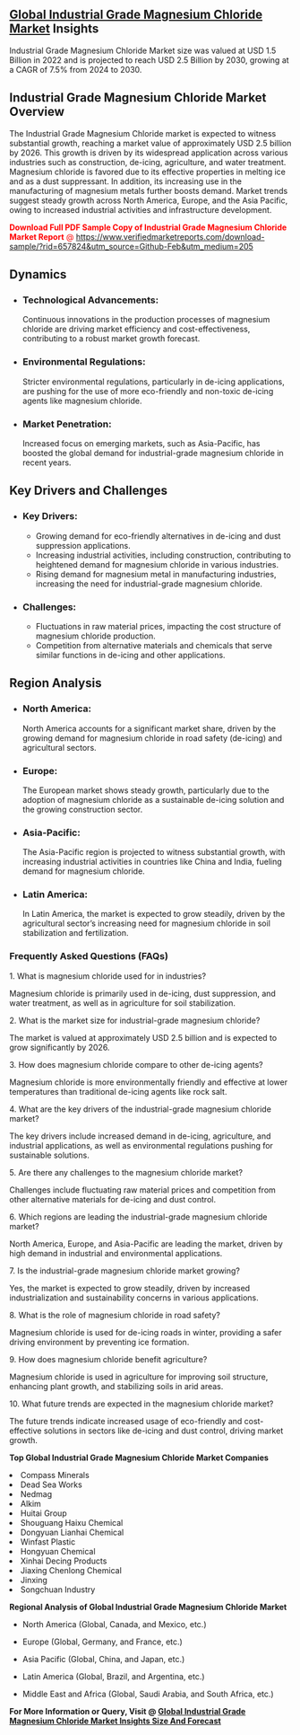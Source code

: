 <h2><a href="https://www.verifiedmarketreports.com/download-sample/?rid=657824&amp;utm_source=Github&amp;utm_medium=205" target="_blank">Global Industrial Grade Magnesium Chloride Market</a> Insights</h2><p>Industrial Grade Magnesium Chloride Market size was valued at USD 1.5 Billion in 2022 and is projected to reach USD 2.5 Billion by 2030, growing at a CAGR of 7.5% from 2024 to 2030.</p><p> <h2>Industrial Grade Magnesium Chloride Market Overview</h2> <p>The Industrial Grade Magnesium Chloride market is expected to witness substantial growth, reaching a market value of approximately USD 2.5 billion by 2026. This growth is driven by its widespread application across various industries such as construction, de-icing, agriculture, and water treatment. Magnesium chloride is favored due to its effective properties in melting ice and as a dust suppressant. In addition, its increasing use in the manufacturing of magnesium metals further boosts demand. Market trends suggest steady growth across North America, Europe, and the Asia Pacific, owing to increased industrial activities and infrastructure development. <p><span class=""><span style="color: #ff0000;"><strong>Download Full PDF Sample Copy of Industrial Grade Magnesium Chloride Market Report</strong> @ </span><a href="https://www.verifiedmarketreports.com/download-sample/?rid=657824&amp;utm_source=Github-Feb&amp;utm_medium=205" target="_blank">https://www.verifiedmarketreports.com/download-sample/?rid=657824&amp;utm_source=Github-Feb&amp;utm_medium=205</a></span></p></p> <h2>Dynamics</h2> <ul> <li><h3>Technological Advancements:</h3> Continuous innovations in the production processes of magnesium chloride are driving market efficiency and cost-effectiveness, contributing to a robust market growth forecast.</li> <li><h3>Environmental Regulations:</h3> Stricter environmental regulations, particularly in de-icing applications, are pushing for the use of more eco-friendly and non-toxic de-icing agents like magnesium chloride.</li> <li><h3>Market Penetration:</h3> Increased focus on emerging markets, such as Asia-Pacific, has boosted the global demand for industrial-grade magnesium chloride in recent years.</li> </ul> <h2>Key Drivers and Challenges</h2> <ul> <li><h3>Key Drivers:</h3> <ul> <li>Growing demand for eco-friendly alternatives in de-icing and dust suppression applications.</li> <li>Increasing industrial activities, including construction, contributing to heightened demand for magnesium chloride in various industries.</li> <li>Rising demand for magnesium metal in manufacturing industries, increasing the need for industrial-grade magnesium chloride.</li> </ul> </li> <li><h3>Challenges:</h3> <ul> <li>Fluctuations in raw material prices, impacting the cost structure of magnesium chloride production.</li> <li>Competition from alternative materials and chemicals that serve similar functions in de-icing and other applications.</li> </ul> </li> </ul> <h2>Region Analysis</h2> <ul> <li><h3>North America:</h3> North America accounts for a significant market share, driven by the growing demand for magnesium chloride in road safety (de-icing) and agricultural sectors.</li> <li><h3>Europe:</h3> The European market shows steady growth, particularly due to the adoption of magnesium chloride as a sustainable de-icing solution and the growing construction sector.</li> <li><h3>Asia-Pacific:</h3> The Asia-Pacific region is projected to witness substantial growth, with increasing industrial activities in countries like China and India, fueling demand for magnesium chloride.</li> <li><h3>Latin America:</h3> In Latin America, the market is expected to grow steadily, driven by the agricultural sector’s increasing need for magnesium chloride in soil stabilization and fertilization.</li> </ul> <h3>Frequently Asked Questions (FAQs)</h3> <p>1. What is magnesium chloride used for in industries?</p> <p>Magnesium chloride is primarily used in de-icing, dust suppression, and water treatment, as well as in agriculture for soil stabilization.</p> <p>2. What is the market size for industrial-grade magnesium chloride?</p> <p>The market is valued at approximately USD 2.5 billion and is expected to grow significantly by 2026.</p> <p>3. How does magnesium chloride compare to other de-icing agents?</p> <p>Magnesium chloride is more environmentally friendly and effective at lower temperatures than traditional de-icing agents like rock salt.</p> <p>4. What are the key drivers of the industrial-grade magnesium chloride market?</p> <p>The key drivers include increased demand in de-icing, agriculture, and industrial applications, as well as environmental regulations pushing for sustainable solutions.</p> <p>5. Are there any challenges to the magnesium chloride market?</p> <p>Challenges include fluctuating raw material prices and competition from other alternative materials for de-icing and dust control.</p> <p>6. Which regions are leading the industrial-grade magnesium chloride market?</p> <p>North America, Europe, and Asia-Pacific are leading the market, driven by high demand in industrial and environmental applications.</p> <p>7. Is the industrial-grade magnesium chloride market growing?</p> <p>Yes, the market is expected to grow steadily, driven by increased industrialization and sustainability concerns in various applications.</p> <p>8. What is the role of magnesium chloride in road safety?</p> <p>Magnesium chloride is used for de-icing roads in winter, providing a safer driving environment by preventing ice formation.</p> <p>9. How does magnesium chloride benefit agriculture?</p> <p>Magnesium chloride is used in agriculture for improving soil structure, enhancing plant growth, and stabilizing soils in arid areas.</p> <p>10. What future trends are expected in the magnesium chloride market?</p> <p>The future trends indicate increased usage of eco-friendly and cost-effective solutions in sectors like de-icing and dust control, driving market growth.</p> </p><p><strong>Top Global Industrial Grade Magnesium Chloride Market Companies</strong></p><div data-test-id=""><p><li>Compass Minerals</li><li> Dead Sea Works</li><li> Nedmag</li><li> Alkim</li><li> Huitai Group</li><li> Shouguang Haixu Chemical</li><li> Dongyuan Lianhai Chemical</li><li> Winfast Plastic</li><li> Hongyuan Chemical</li><li> Xinhai Decing Products</li><li> Jiaxing Chenlong Chemical</li><li> Jinxing</li><li> Songchuan Industry</li></p><div><strong>Regional Analysis of&nbsp;Global Industrial Grade Magnesium Chloride Market</strong></div><ul><li dir="ltr"><p dir="ltr">North America&nbsp;(Global, Canada, and Mexico, etc.)</p></li><li dir="ltr"><p dir="ltr">Europe (Global, Germany, and France, etc.)</p></li><li dir="ltr"><p dir="ltr">Asia Pacific&nbsp;(Global, China, and Japan, etc.)</p></li><li dir="ltr"><p dir="ltr">Latin America&nbsp;(Global, Brazil, and Argentina, etc.)</p></li><li dir="ltr">Middle East and Africa&nbsp;(Global, Saudi Arabia, and South Africa, etc.)</li></ul><p><strong>For More Information or Query, Visit @&nbsp;</strong><strong><a href="https://www.verifiedmarketreports.com/product/industrial-grade-magnesium-chloride-market/?utm_source=Github&amp;utm_medium=205" target="_blank">Global Industrial Grade Magnesium Chloride Market Insights Size And Forecast</a></strong></p></div>
